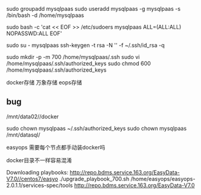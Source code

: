 sudo groupadd mysqlpaas
sudo useradd mysqlpaas -g mysqlpaas -s /bin/bash -d /home/mysqlpaas

sudo bash -c 'cat << EOF >> /etc/sudoers
mysqlpaas ALL=(ALL:ALL) NOPASSWD:ALL
EOF'

sudo su - mysqlpaas
ssh-keygen -t rsa -N '' -f ~/.ssh/id_rsa -q

sudo mkdir -p -m 700 /home/mysqlpaas/.ssh 
sudo vi /home/mysqlpaas/.ssh/authorized_keys
sudo chmod 600 /home/mysqlpaas/.ssh/authorized_keys

docker存储 万象存储 eops存储



## bug 
/mnt/data02//docker

sudo chown  mysqlpaas ~/.ssh/authorized_keys
sudo chown mysqlpaas /mnt/datasql/

easyops 需要每个节点都手动装docker吗

docker目录不一样容易混淆

Downloading playbooks: http://repo.bdms.service.163.org/EasyData-V7.0//centos7/easyo
./upgrade_playbook_700.sh  /home/easyops/easyops-2.0.1.1/services-spec/tools http://repo.bdms.service.163.org/EasyData-V7.0